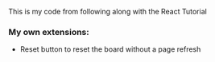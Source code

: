 This is my code from following along with the React Tutorial

### My own extensions:

* Reset button to reset the board without a page refresh
